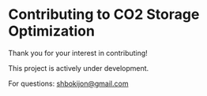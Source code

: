 # Contributing to CO2 Storage Optimization 
 
Thank you for your interest in contributing! 
 
This project is actively under development. 
 
For questions: shbokijon@gmail.com 
